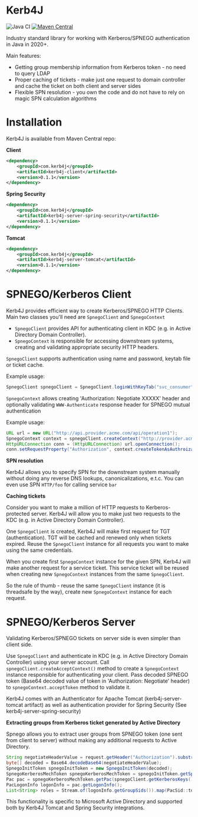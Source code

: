 Kerb4J
========
![Java CI](https://github.com/bedrin/kerb4j/workflows/Java%20CI/badge.svg?branch=develop)
[![Maven Central](https://maven-badges.herokuapp.com/maven-central/com.kerb4j/kerb4j/badge.svg?style=flat)](https://maven-badges.herokuapp.com/maven-central/com.kerb4j/kerb4j)

Industry standard library for working with Kerberos/SPNEGO authentication in Java in 2020+.

Main features:

- Getting group membership information from Kerberos token - no need to query LDAP
- Proper caching of tickets - make just one request to domain controller and cache the ticket on both client and server
  sides
- Flexible SPN resolution - you own the code and do not have to rely on magic SPN calculation algorithms

Installation
========

Kerb4J is available from Maven Central repo:

**Client**

```xml
<dependency>
    <groupId>com.kerb4j</groupId>
    <artifactId>kerb4j-client</artifactId>
    <version>0.1.1</version>
</dependency>
```

**Spring Security**

```xml
<dependency>
    <groupId>com.kerb4j</groupId>
    <artifactId>kerb4j-server-spring-security</artifactId>
    <version>0.1.1</version>
</dependency>
```

**Tomcat**

```xml
<dependency>
    <groupId>com.kerb4j</groupId>
    <artifactId>kerb4j-server-tomcat</artifactId>
    <version>0.1.1</version>
</dependency>
```

SPNEGO/Kerberos Client
========

Kerb4J provides efficient way to create Kerberos/SPNEGO HTTP Clients. Main two classes you'll need are `SpnegoClient`
and `SpnegoContext`

- `SpnegoClient` provides API for authenticating client in KDC (e.g. in Active Directory Domain Controller).
- `SpnegoContext` is responsible for accessing downstream systems, creating and validating appropriate security HTTP
  headers.

`SpnegoClient` supports authentication using name and password, keytab file or ticket cache.

Example usage:

```java
SpnegoClient spnegoClient = SpnegoClient.loginWithKeyTab("svc_consumer", "/opt/myapp/consumer.keytab");
```

`SpnegoContext` allows creating 'Authorization: Negotiate XXXXX' header and optionally validating `WWW-Authenticate`
response header for SPNEGO mutual authentication

Example usage:

```java
URL url = new URL("http://api.provider.acme.com/api/operation1");
SpnegoContext context = spnegoClient.createContext("http://provider.acme.com"); // Will result in HTTP/provider.acme.com SPN
HttpURLConnection conn = (HttpURLConnection) url.openConnection();
conn.setRequestProperty("Authorization", context.createTokenAsAuthroizationHeader());
```

**SPN resolution**

Kerb4J allows you to specify SPN for the downstream system manually without doing any reverse DNS lookups,
canonicalizations, e.t.c. You can even use SPN `HTTP/foo` for calling service `bar`

**Caching tickets**

Consider you want to make a million of HTTP requests to Kerberos-protected server. Kerb4J will allow you to make just
two requests to the KDC (e.g. in Active Directory Domain Controller).

One `SpnegoClient` is created, Kerb4J will make first request for TGT (authentication). TGT will be cached and renewed
only when tickets expired. Reuse the `SpnegoClient` instance for all requests you want to make using the same
credentials.

When you create first `SpnegoContext` instance for the given SPN, Kerb4J will make another request for a service ticket.
This service ticket will be reused when creating new `SpnegoContext` instances from the same `SpnegoClient`.

So the rule of thumb - reuse the same `SpnegoClient` instance (it is threadsafe by the way), create new `SpnegoContext`
instance for each request.


SPNEGO/Kerberos Server
========

Validating Kerberos/SPNEGO tickets on server side is even simpler than client side.

Use `SpnegoClient` and authenticate in KDC (e.g. in Active Directory Domain Controller) using your server account.
Call `spnegoClient.createAcceptContext()` method to create a `SpnegoContext` instance responsible for authenticating
your client. Pass decoded SPNEGO token (Base64 decoded value of token in 'Authorization: Negotiate' header)
to `spnegoContext.acceptToken` method to validate it.

Kerb4J comes with an Authenticator for Apache Tomcat (kerb4j-server-tomcat artifact) as well as authentication provider
for Spring Security (See kerb4j-server-spring-security)

**Extracting groups from Kerberos ticket generated by Active Directory**

Spnego allows you to extract user groups from SPNEGO token (one sent from client to server) without making any
additional requests to Active Directory.

```java
String negotiateHeaderValue = request.getHeader("Authorization").substring(10);
byte[] decoded = Base64.decodeBase64(negotiateHeaderValue);
SpnegoInitToken spnegoInitToken = new SpnegoInitToken(decoded);
SpnegoKerberosMechToken spnegoKerberosMechToken = spnegoInitToken.getSpnegoKerberosMechToken();
Pac pac = spnegoKerberosMechToken.getPac(spnegoClient.getKerberosKeys());
PacLogonInfo logonInfo = pac.getLogonInfo();
List<String> roles = Stream.of(logonInfo.getGroupSids()).map(PacSid::toHumanReadableString).collect(Collectors.toList());
```

This functionality is specific to Microsoft Active Directory and supported both by Kerb4J Tomcat and Spring Security
integrations. 